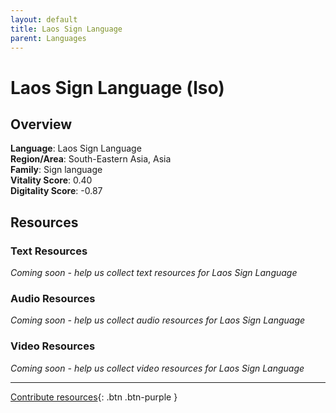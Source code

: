 ```yaml
---
layout: default
title: Laos Sign Language
parent: Languages
---
```


# Laos Sign Language (lso)

## Overview

**Language**: Laos Sign Language  
**Region/Area**: South-Eastern Asia, Asia  
**Family**: Sign language  
**Vitality Score**: 0.40  
**Digitality Score**: -0.87  

## Resources

### Text Resources
*Coming soon - help us collect text resources for Laos Sign Language*

### Audio Resources
*Coming soon - help us collect audio resources for Laos Sign Language*

### Video Resources
*Coming soon - help us collect video resources for Laos Sign Language*

---

[Contribute resources](https://fairtrain.github.io/){: .btn .btn-purple }
